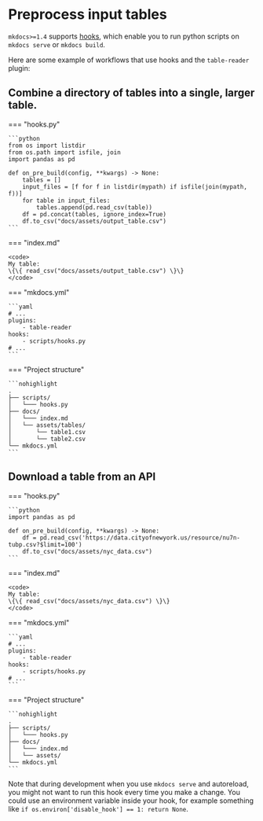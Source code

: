 # Preprocess input tables

`mkdocs>=1.4` supports [hooks](https://www.mkdocs.org/user-guide/configuration/#hooks), which enable you to run python scripts on `mkdocs serve` or `mkdocs build`.

Here are some example of workflows that use hooks and the `table-reader` plugin:

## Combine a directory of tables into a single, larger table.

=== "hooks.py"

    ```python
    from os import listdir
    from os.path import isfile, join
    import pandas as pd

    def on_pre_build(config, **kwargs) -> None:
        tables = []
        input_files = [f for f in listdir(mypath) if isfile(join(mypath, f))]
        for table in input_files:
            tables.append(pd.read_csv(table))
        df = pd.concat(tables, ignore_index=True)
        df.to_csv("docs/assets/output_table.csv")
    ```

=== "index.md"

    <code>
    My table:
    \{\{ read_csv("docs/assets/output_table.csv") \}\}
    </code>

=== "mkdocs.yml"

    ```yaml
    # ...
    plugins:
        - table-reader
    hooks:
        - scripts/hooks.py
    # ...
    ```

=== "Project structure"

    ```nohighlight
    .
    ├── scripts/
    │   └─── hooks.py
    ├── docs/
    │   └─── index.md
    │   └── assets/tables/
    │       └── table1.csv
    │       └── table2.csv
    └── mkdocs.yml
    ```

## Download a table from an API

=== "hooks.py"

    ```python
    import pandas as pd

    def on_pre_build(config, **kwargs) -> None:
        df = pd.read_csv('https://data.cityofnewyork.us/resource/nu7n-tubp.csv?$limit=100')
        df.to_csv("docs/assets/nyc_data.csv")
    ```

=== "index.md"

    <code>
    My table:
    \{\{ read_csv("docs/assets/nyc_data.csv") \}\}
    </code>

=== "mkdocs.yml"

    ```yaml
    # ...
    plugins:
        - table-reader
    hooks:
        - scripts/hooks.py
    # ...
    ```

=== "Project structure"

    ```nohighlight
    .
    ├── scripts/
    │   └─── hooks.py
    ├── docs/
    │   └─── index.md
    │   └── assets/
    └── mkdocs.yml
    ```

Note that during development when you use `mkdocs serve` and autoreload, you might not want to run this hook every time you make a change. You could use an environment variable inside your hook, for example something like `if os.environ['disable_hook'] == 1: return None`.
